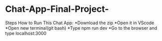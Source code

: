 # Chat-App-Final-Project-

Steps How to Run This Chat App:
*Download the zip
*Open it in VScode
*Open new terminal(git bash)
*Type npm run dev
*Go to the browser and type localhost:3000
